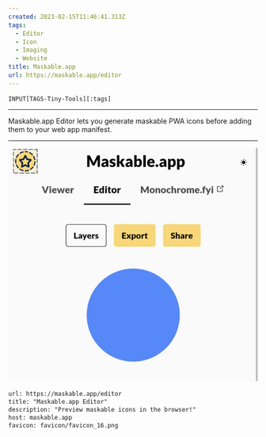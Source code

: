 ```yaml
---
created: 2023-02-15T11:46:41.313Z
tags: 
  - Editor
  - Icon
  - Imaging
  - Website
title: Maskable.app
url: https://maskable.app/editor
---
```

```meta-bind
INPUT[TAGS-Tiny-Tools][:tags]
```

___
Maskable.app Editor lets you generate maskable PWA icons before adding them to your web app manifest.
___

![](_attachments/maskable-app.jpg)

```cardlink
url: https://maskable.app/editor
title: "Maskable.app Editor"
description: "Preview maskable icons in the browser!"
host: maskable.app
favicon: favicon/favicon_16.png
```
